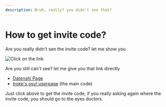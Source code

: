 ```yaml
---
description: Bruh, really? you didn't see that?
---
```


# How to get invite code?

Are you really didn't see the invite code? let me show you

![Click on the link](https://cdn.discordapp.com/attachments/874251888357441537/970874305904791552/unknown.png)

Are you still can't see? let me give you that link directly

* [Datenshi Page](https://datenshi.pw/osu-information/)
* [troke's osu! userpage](https://osu.ppy.sh/users/3133671) (the main code)

Just click above to get the invite code, if you really asking again where the invite code, you should go to the eyes doctors.
